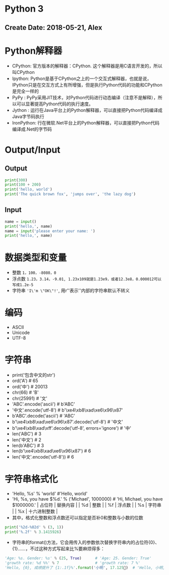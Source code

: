 Python 3 
===========================================
Create Date: 2018-05-21, Alex
-------------------------------------------


# Python解释器 
 - CPython: 官方版本的解释器：CPython. 这个解释器是用C语言开发的，所以叫CPython
 - Ipython: Python是基于CPython之上的一个交互式解释器，也就是说，IPython只是在交互方式上有所增强，但是执行Python代码的功能和CPython是完全一样的
 - PyPy   : PyPy采用JIT技术，对Python代码进行动态编译（注意不是解释），所以可以显著提高Python代码的执行速度。
 - Jython : 运行在Java平台上的Python解释器，可以直接把Python代码编译成Java字节码执行
 - IronPython: 行在微软.Net平台上的Python解释器，可以直接把Python代码编译成.Net的字节码

# Output/Input

## Output
```Python
print(300)
print(100 + 200)
print('hello, world')
print('The quick brown fox', 'jumps over', 'the lazy dog')
```

## Input
```Python
name = input()
print('hello,', name)
name = input('please enter your name: ')
print('hello,', name)
```

# 数据类型和变量
  - 整数    `1，100，-8080，0`
  - 浮点数  `1.23，3.14，-9.01, 1.23x109就是1.23e9，或者12.3e8，0.000012可以写成1.2e-5`
  - 字符串  `'I\'m \"OK\"!'`, 用r''表示''内部的字符串默认不转义

# 编码
 - ASCII 
 - Unicode
 - UTF-8

# 字符串
  - print('包含中文的str')
  - ord('A')    # 65
  - ord('中')   # 20013
  - chr(66)     # 'B'
  - chr(25991)  # '文'
  - 'ABC'.encode('ascii')   # b'ABC'
  - '中文'.encode('utf-8')  # b'\xe4\xb8\xad\xe6\x96\x87'
  - b'ABC'.decode('ascii')  # 'ABC'
  - b'\xe4\xb8\xad\xe6\x96\x87'.decode('utf-8')  # '中文'
  - b'\xe4\xb8\xad\xff'.decode('utf-8', errors='ignore')  # '中'
  - len('ABC')      # 3
  - len('中文')     # 2
  - len(b'ABC')     # 3
  - len(b'\xe4\xb8\xad\xe6\x96\x87')    # 6
  - len('中文'.encode('utf-8'))         # 6

# 字符串格式化
  - 'Hello, %s' % 'world'           #'Hello, world'
  - 'Hi, %s, you have $%d.' % ('Michael', 1000000)  # 'Hi, Michael, you have $1000000.'
| 占位符 |	替换内容    |
| %d     |	整数        |
| %f 	 |  浮点数      |
| %s 	 |  字符串      |
| %x     | 	十六进制整数 |
 - 其中，格式化整数和浮点数还可以指定是否补0和整数与小数的位数
```Python
print('%2d-%02d' % (3, 1))
print('%.2f' % 3.1415926)
```
 - 字符串的format()方法，它会用传入的参数依次替换字符串内的占位符{0}、{1}……，不过这种方式写起来比%要麻烦得多：
```Python
'Age: %s. Gender: %s' % (25, True)      # 'Age: 25. Gender: True'
'growth rate: %d %%' % 7                # 'growth rate: 7 %'
'Hello, {0}, 成绩提升了 {1:.1f}%'.format('小明', 17.125)  # 'Hello, 小明, 成绩提升了 17.1%'
```


